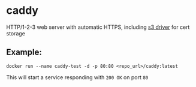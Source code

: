 # caddy

HTTP/1-2-3 web server with automatic HTTPS, including [s3 driver](https://github.com/ss098/certmagic-s3) for cert storage


## Example:

`docker run --name caddy-test -d -p 80:80 <repo_url>/caddy:latest`

This will start a service responding with `200 OK` on port `80`
